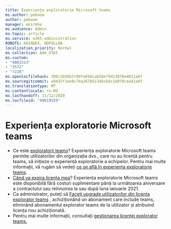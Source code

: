 ```yaml
---
title: Experiența exploratorie Microsoft teams
ms.author: pebaum
author: pebaum
manager: mnirkhe
ms.audience: Admin
ms.topic: article
ms.service: o365-administration
ROBOTS: NOINDEX, NOFOLLOW
localization_priority: Normal
ms.collection: Adm_O365
ms.custom:
- "9001513"
- "3572"
- "7228"
ms.openlocfilehash: 398c3b9db7c90fe016cab56ef9d13078e4011a6f
ms.sourcegitcommit: a9415f3ae8c7ba267b5134bcbdc1e070cea41a0f
ms.translationtype: MT
ms.contentlocale: ro-RO
ms.lasthandoff: 11/12/2020
ms.locfileid: "49019559"
---
```

# <a name="microsoft-teams-exploratory-experience"></a>Experiența exploratorie Microsoft teams

- Ce este [exploratorii teams](https://docs.microsoft.com/microsoftteams/teams-exploratory)? Experiența exploratorie Microsoft teams permite utilizatorilor din organizația dvs., care nu au licență pentru teams, să inițieze o experiență exploratorie a echipelor. Pentru mai multe informații, vă rugăm să vedeți [ce se află în experiența exploratorie teams](https://docs.microsoft.com/microsoftteams/teams-exploratory#whats-in-the-teams-exploratory-experience).
- [Când va expira licența mea](https://docs.microsoft.com/microsoftteams/teams-exploratory#how-long-does-the-teams-exploratory-experience-last)? Experiența exploratorie Microsoft teams este disponibilă fără costuri suplimentare până la următoarea aniversare a contractului sau reînnoirea la sau după luna ianuarie 2021.
- Ca administrator, puteți să [Faceți upgrade utilizatorilor din licența explorator teams](https://docs.microsoft.com/microsoftteams/teams-exploratory#upgrade-users-from-the-teams-exploratory-license) , achiziționând un abonament care include teams, eliminând abonamentul explorator teams de la utilizator și atribuind licența nou achiziționată.
- Pentru mai multe informații, consultați [gestionarea licenței explorator teams.](https://docs.microsoft.com/microsoftteams/teams-exploratory)